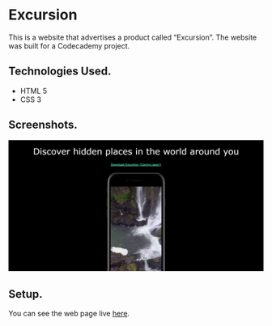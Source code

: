 # Excursion

This is a website that advertises a product called “Excursion”. The website was built for a Codecademy project.

## Technologies Used.

- HTML 5
- CSS 3

## Screenshots.

![Website screenshot](resources/img/screenshot.png)

## Setup.

You can see the web page live [here](https://carlos-garcia98.github.io/excursion_website/).